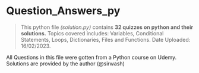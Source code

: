 # Question_Answers_py
> This python file _(solution.py)_ contains **32 quizzes on python and their solutions.** Topics covered includes: Variables, Conditional Statements, Loops, Dictionaries, Files and Functions. Date Uploaded: 16/02/2023.

All Questions in this file were gotten from a Python course on Udemy. Solutions are provided by the author (@sirwash) 
